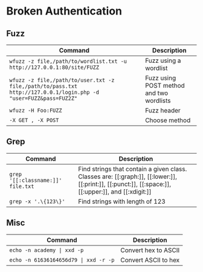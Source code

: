 # Broken Authentication

## Fuzz

| **Command**   | **Description**   |
| --------------|-------------------|
| `wfuzz -z file,/path/to/wordlist.txt -u http://127.0.0.1:80/site/FUZZ` | Fuzz using a wordlist                   |
| `wfuzz -z file,/path/to/user.txt -z file,/path/to/pass.txt http://127.0.0.1/login.php -d "user=FUZZ&pass=FUZ2Z"` | Fuzz using POST method and two wordlists |
| `wfuzz -H Foo:FUZZ`                                          | Fuzz header                             |
| `-X GET , -X POST`                                           | Choose method                           |

## Grep

| **Command**   | **Description**   |
| --------------|-------------------|
| `grep '[[:classname:]]' file.txt` | Find strings that contain a given class. Classes are: [[:graph:]], [[:lower:]], [[:print:]], [[:punct:]], [[:space:]], [[:upper:]], and [[:xdigit:]] |
| `grep -x '.\{123\}'`              | Find strings with length of 123   |

## Misc

| **Command**   | **Description**   |
| --------------|-------------------|
| `echo -n academy \| xxd -p` | Convert hex to ASCII |
| `echo -n 61636164656d79 \| xxd -r -p` | Convert ASCII to hex |
